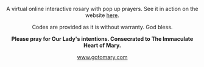 <p  align="center">A virtual online interactive rosary with pop up prayers. See it in action on the website <a href="https://gotomary.github.io/VirtualOnlineRosary/">here</a>.

<p align="center">Codes are provided as it is without warranty. God bless.
  
  <p align="center"><strong>Please pray for Our Lady's intentions. Consecrated to The Immaculate Heart of Mary.</strong>
  <p align="center"> <a href='https://www.gotomary.com'>www.gotomary.com</a></p></p></p>

